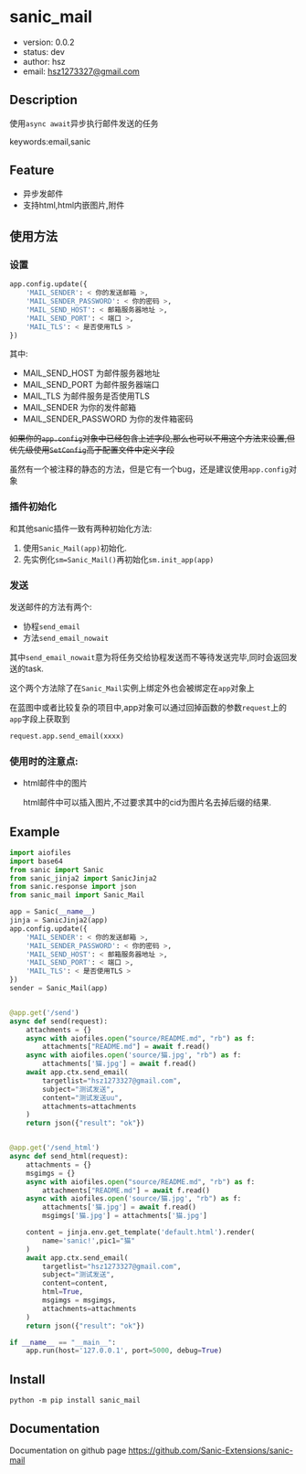 # sanic_mail

+ version: 0.0.2
+ status: dev
+ author: hsz
+ email: hsz1273327@gmail.com

## Description

使用`async await`异步执行邮件发送的任务

keywords:email,sanic

## Feature

+ 异步发邮件
+ 支持html,html内嵌图片,附件

## 使用方法

### 设置

```python
app.config.update({
    'MAIL_SENDER': < 你的发送邮箱 >,
    'MAIL_SENDER_PASSWORD': < 你的密码 >,
    'MAIL_SEND_HOST': < 邮箱服务器地址 >,
    'MAIL_SEND_PORT': < 端口 >,
    'MAIL_TLS': < 是否使用TLS >
})
```

其中:

+ MAIL_SEND_HOST 为邮件服务器地址
+ MAIL_SEND_PORT 为邮件服务器端口
+ MAIL_TLS 为邮件服务是否使用TLS
+ MAIL_SENDER 为你的发件邮箱
+ MAIL_SENDER_PASSWORD 为你的发件箱密码

~~如果你的`app.config`对象中已经包含上述字段,那么也可以不用这个方法来设置,但优先级使用`SetConfig`高于配置文件中定义字段~~

虽然有一个被注释的静态的方法，但是它有一个bug，还是建议使用`app.config`对象

### 插件初始化

和其他sanic插件一致有两种初始化方法:

1. 使用`Sanic_Mail(app)`初始化.
2. 先实例化`sm=Sanic_Mail()`再初始化`sm.init_app(app)`

### 发送

发送邮件的方法有两个:

+ 协程`send_email`
+ 方法`send_email_nowait`

其中`send_email_nowait`意为将任务交给协程发送而不等待发送完毕,同时会返回发送的task.

这个两个方法除了在`Sanic_Mail`实例上绑定外也会被绑定在`app`对象上

在蓝图中或者比较复杂的项目中,app对象可以通过回掉函数的参数`request`上的`app`字段上获取到

```python
request.app.send_email(xxxx)
```

### 使用时的注意点:

+ html邮件中的图片

    html邮件中可以插入图片,不过要求其中的cid为图片名去掉后缀的结果.

## Example

```python
import aiofiles
import base64
from sanic import Sanic
from sanic_jinja2 import SanicJinja2
from sanic.response import json
from sanic_mail import Sanic_Mail

app = Sanic(__name__)
jinja = SanicJinja2(app)
app.config.update({
    'MAIL_SENDER': < 你的发送邮箱 >,
    'MAIL_SENDER_PASSWORD': < 你的密码 >,
    'MAIL_SEND_HOST': < 邮箱服务器地址 >,
    'MAIL_SEND_PORT': < 端口 >,
    'MAIL_TLS': < 是否使用TLS >
})
sender = Sanic_Mail(app)


@app.get('/send')
async def send(request):
    attachments = {}
    async with aiofiles.open("source/README.md", "rb") as f:
        attachments["README.md"] = await f.read()
    async with aiofiles.open('source/猫.jpg', "rb") as f:
        attachments['猫.jpg'] = await f.read()
    await app.ctx.send_email(
        targetlist="hsz1273327@gmail.com",
        subject="测试发送",
        content="测试发送uu",
        attachments=attachments
    )
    return json({"result": "ok"})


@app.get('/send_html')
async def send_html(request):
    attachments = {}
    msgimgs = {}
    async with aiofiles.open("source/README.md", "rb") as f:
        attachments["README.md"] = await f.read()
    async with aiofiles.open('source/猫.jpg', "rb") as f:
        attachments['猫.jpg'] = await f.read()
        msgimgs['猫.jpg'] = attachments['猫.jpg']

    content = jinja.env.get_template('default.html').render(
        name='sanic!',pic1="猫"
    )
    await app.ctx.send_email(
        targetlist="hsz1273327@gmail.com",
        subject="测试发送",
        content=content,
        html=True,
        msgimgs = msgimgs,
        attachments=attachments
    )
    return json({"result": "ok"})

if __name__ == "__main__":
    app.run(host='127.0.0.1', port=5000, debug=True)
````

## Install

`python -m pip install sanic_mail`

## Documentation

Documentation on github page <https://github.com/Sanic-Extensions/sanic-mail>
